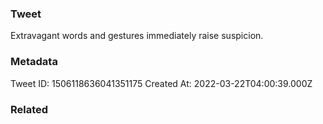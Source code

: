 ### Tweet
Extravagant words and gestures immediately raise suspicion.

### Metadata
Tweet ID: 1506118636041351175
Created At: 2022-03-22T04:00:39.000Z

### Related

